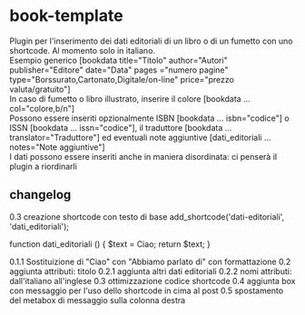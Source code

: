 # book-template
Plugin per l'inserimento dei dati editoriali di un libro o di un fumetto con uno shortcode. Al momento solo in italiano.<br/>
Esempio generico [bookdata title="Titolo" author="Autori" publisher="Editore" date="Data" pages ="numero pagine" type="Borssurato,Cartonato,Digitale/on-line" price="prezzo valuta/gratuito"]<br/>
In caso di fumetto o libro illustrato, inserire il colore [bookdata ... col="colore,b/n"]<br/>
Possono essere inseriti opzionalmente ISBN [bookdata ... isbn="codice"] o ISSN [bookdata ... issn="codice"], il traduttore [bookdata ... translator="Traduttore"] ed eventuali note aggiuntive [dati_editoriali ... notes="Note aggiuntive"]<br/>
I dati possono essere inseriti anche in maniera disordinata: ci penserà il plugin a riordinarli

## changelog

0.3 creazione shortcode con testo di base
add_shortcode('dati-editoriali', 'dati_editoriali');

function dati_editoriali () {
  $text = Ciao;
  return $text;
}

0.1.1 Sostituizione di "Ciao" con "Abbiamo parlato di" con formattazione
0.2 aggiunta attributi: titolo
0.2.1 aggiunta altri dati editoriali
0.2.2 nomi attributi: dall'italiano all'inglese
0.3 ottimizzazione codice shortcode
0.4 aggiunta box con messaggio per l'uso dello shortcode in cima al post
0.5 spostamento del metabox di messaggio sulla colonna destra
